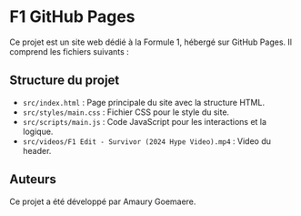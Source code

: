 # F1 GitHub Pages

Ce projet est un site web dédié à la Formule 1, hébergé sur GitHub Pages. Il comprend les fichiers suivants :

## Structure du projet

- `src/index.html` : Page principale du site avec la structure HTML.
- `src/styles/main.css` : Fichier CSS pour le style du site.
- `src/scripts/main.js` : Code JavaScript pour les interactions et la logique.
- `src/videos/F1 Edit - Survivor (2024 Hype Video).mp4` : Video du header.

## Auteurs

Ce projet a été développé par Amaury Goemaere.
